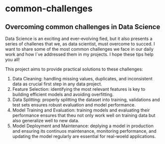 # common-challenges
## Overcoming common challenges in Data Science 
Data Science is an exciting and ever-evolving fied, but it also presents a series of challenes that we, as data scientist, must overcome to succed. I want to share some of the most common challenges we face in our daily work and how I´ve addressed them in my projects. I hope these tips help you all!

This project aims to provide practical solutions to these challenges:
1. Data Cleaning: handling missing values, duplicates, and inconsistent data as crucial first step in any data project.
2. Feature Selection: identifying the most relevant features is key to building efficient models and avoiding overfitting.
3. Data Splitting: properly splitting the dataset into training, validations and test sets ensures robust evaluation and model performance.
4. Model Training and Evaluation: training models and evaluating their performance ensures that theu not only work well on training data but also generalize well to new data.
5. Model Deployment and Maintenance: deplying a model in production and ensuring its continuos maintenance, monitoring performance, and updating the model regularly are essential for real-woeld applications. 
